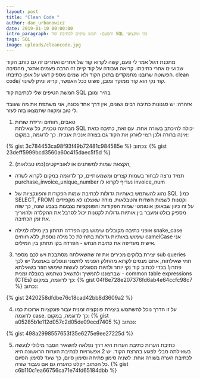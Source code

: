```yaml
---
layout: post
title: "Clean Code "
author: dan_urbanowicz
date: 2019-01-10 00:00:00
intro_paragraph: והפעם- חמש טיפים לכתיבת קוד SQL נקי ומקצועי
tags: SQL
image: uploads/cleancode.jpg
---
```

מתכנת דגול אמר לי פעם, קשה לקרוא קוד של אחרים ואחרים זה גם כותב הקוד שבועיים אחרי כתיבתו.
קריאה ועבודה על קוד קיים זה הרבה פעמים אתגר, מהסיבה הפשוטה שרובנו מתמקדים בתוכן הקוד ולא שמים מספיק דגש על אופן כתיבתו.
clean code/ קוד נקי 
הוא קוד ממוקד ומובן, פשוט ככל האפשר, קריא וניתן לשינוי.

חמשת הטיפים שלי לכתיבת קוד SQL בהיר ומובן <br>

אזהרה: יש סגנונות כתיבה רבים ושונים, אין דרך אחד נכונה, אני משתפת את מה שעובד לי טוב ומקווה שתמצאו בזה לעזר.

1. טאבים, רווחים וירידת שורות <br>
מבחינה טכנית, כל שאילתת SQL יכולה להיכתב בשורה אחת. עם זאת, כתיבה כזאת אינה ברורה ולכן רצוי לארגן את הקוד גם בצורה אנכית אנכית.
כך לדוגמה, במקום:

{% gist 3c784453ca98f93f49b72481c984585e %}
נכתוב:
{% gist 23deff5999bcd3560a60c415daec5f5d %}

2. הקצאת שמות למשתנים או לאובייקטים(כמו טבלאות), 
* תמיד נרצה לבחור בשמות קצרים ומשמעותיים, כך לדוגמה
במקום לקרוא לשדה purchase_invoice_unique_number נעדיף לקרוא לו invoice_num

* נהוג להשתמש באותיות גדולות לכתיבת שמות הפקודות והפונקציות של SQL (כמו SELECT, FROM) וקטנות לשמות השדות והטבלאות.
מודה שאצלנו לא מקפידים על זה כיוון שבאופן אוטומטי שמות הפקודות והפונקציות נצבעות בצבע שונה, כך שזה מספיק בולט ומעבר בין אותיות גדולות לקטנות יכול לסרבל את ההקלדה ולהאריך את זמן הכתיבה.

* אופני כתיבה מקובלים 
שימוש בקו הפרדה תחתון בין מילה למילה snake_case
שימוש באותיות גדולות בתחילת כל מילה נוספת, ללא רווחים camelCase
אני אישית מעדיפה את כתיבת הנחש - הפרדה בקו תחתון בין המילים.

3. יצירת בלוקים 
מכירים את זה שהשאילתה מסתבכת ויש לכם מספר sub queries תתי שאילתות, אתם מנסים לקרוא מהחלק הפנימי לחיצוני ונופלים באמצע? יש לכך פתרון!
בכדי לכתוב קוד נקי יותר ולהיות מסוגלים לעשות שימוש חוזר בשאילתא שברצוננו להמשיך ולתשאל נשתמש בטבלה זמנית - common table expressions (CTEs) 
כך לדוגמה, במקום:
{% gist 04f8e728e207376fd6ab4e64ccfc98c7 %}
נכתוב:

{% gist 2420258dfdbe76c18cad42bb8d3609a2 %}

4. על זו הדרך נוכל להשתמש ביצירת פונקציה זמנית עבור פונקציות ארוכות כמו לדוגמה case.
כך לדוגמה, במקום:
{% gist a05285b1e112d057c2d05de09ecd7405 %}
נכתוב:

{% gist 498a2998557653f35e6275e9ee27225d %}

5. כתיבת הערות
כתיבת הערות היא דרך נפלאה להשאיר הסבר מילולי לנעשה בשאילתה מבלי לפגוע בהרצת הקוד.
יש 2 אפשרויות לכתיבת הערות 
הראשונה היא לכתיבת הערה בשורה אחת. 
לשניה סימון פתיחה וסימון סיום, כך שעד לסימון הסיום כל הכתוב ייקלט כהערה גם אם נעבור שורה.
{% gist c6b110c1ea66756ca71e74fd65184dbb %}


